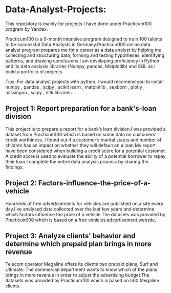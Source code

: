 # Data-Analyst-Projects:
This repository is mainly for projects I have done under Practicum100 program by Yandex.

Practicum100 is a 9-month intensive program designed to train 100 talents to be successful Data Analysts in Germany.Practicum100 online data analyst program prepares me for a career as a data analyst by helping me collecting and structuring data, forming and testing hypotheses, identifying patterns, and drawing conclusions.I am developing proficiency in Python and its data analysis libraries (Numpy, pandas, Matplotlib) and SQL as I build a portfolio of projects .

Tips: For data analyst projects with python, I would recomend you to install numpy , pandas , scipy , scikit learn , matplotlib , seaborn , plotly , missingno , scipy , nltk libraries.

## Project 1: Report preparation for a bank's-loan division
This project is to prepare a report for a bank’s loan division.I was provided a dataset from Practicum100 which is based on some data on customers’ credit worthiness. I found out if a customer’s marital status and number of children has an impact on whether they will default on a loan.My report have been considered when building a credit score for a potential customer. A credit score is used to evaluate the ability of a potential borrower to repay their loan.I complete the entire data analysis process by sharing the findings.

## Project 2: Factors-influence-the-price-of-a-vehicle
Hundreds of free advertisements for vehicles are published on a site every day.I've analysed data collected over the last few years and determine which factors influence the price of a vehicle.The datasets was provided by Practicum100 which is based on a free vehicles advertisement website.

## Project 3:  Analyze clients' behavior and determine which prepaid plan brings in more revenue
Telecom operator Megaline offers its clients two prepaid plans, Surf and Ultimate. The commercial department wants to know which of the plans brings in more revenue in order to adjust the advertising budget.The datasets was provided by Practicum100 which is based on 500 Megaline clients.

